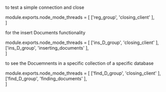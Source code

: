 to test a simple connection and close 

module.exports.node_mode_threads   =  [
                                        ['reg_group',      'closing_client'          ],                            
                                      ] 

for the insert Documents functionality                                      

module.exports.node_mode_threads   =  [
                                        ['ins_D_group',      'closing_client'          ],
                                        ['ins_D_group',      'inserting_documents'     ],                           
                                      ]


to see the Docuemnents in a specific collection of a specific database

module.exports.node_mode_threads   =  [
                                        ['find_D_group',      'closing_client'          ],
                                        ['find_D_group',      'finding_documents'       ],                           
                                      ] 
